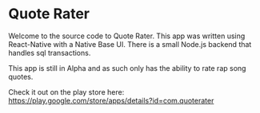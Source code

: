 # Quote Rater

Welcome to the source code to Quote Rater. This app was written using React-Native with a Native Base UI.  There is a small Node.js backend that handles sql transactions. 

This app is still in Alpha and as such only has the ability to rate rap song quotes.  

Check it out on the play store here: https://play.google.com/store/apps/details?id=com.quoterater
